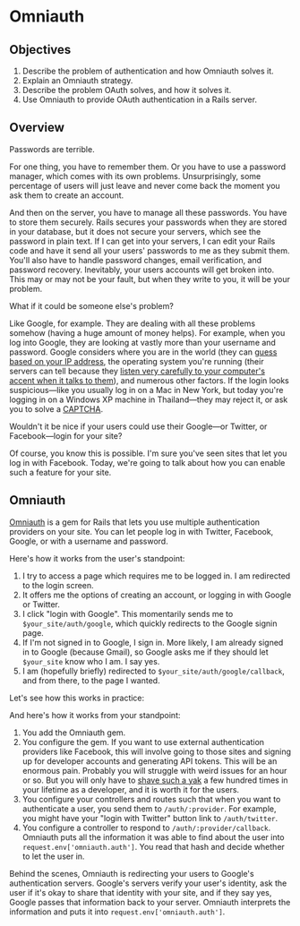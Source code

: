 # Omniauth

## Objectives
  1. Describe the problem of authentication and how Omniauth solves it.
  2. Explain an Omniauth strategy.
  3. Describe the problem OAuth solves, and how it solves it.
  4. Use Omniauth to provide OAuth authentication in a Rails server.

## Overview

Passwords are terrible.

For one thing, you have to remember them. Or you have to use a password manager, which comes with its own problems. Unsurprisingly, some percentage of users will just leave and never come back the moment you ask them to create an account.

And then on the server, you have to manage all these passwords. You have to store them securely. Rails secures your passwords when they are stored in your database, but it does not secure your servers, which see the password in plain text. If I can get into your servers, I can edit your Rails code and have it send all your users' passwords to me as they submit them. You'll also have to handle password changes, email verification, and password recovery. Inevitably, your users accounts will get broken into. This may or may not be your fault, but when they write to you, it will be your problem.

What if it could be someone else's problem?

Like Google, for example. They are dealing with all these problems somehow (having a huge amount of money helps). For example, when you log into Google, they are looking at vastly more than your username and password. Google considers where you are in the world (they can [guess based on your IP address][ip_geolocation], the operating system you're running (their servers can tell because they [listen very carefully to your computer's accent when it talks to them][ip_fingerprinting]), and numerous other factors. If the login looks suspicious—like you usually log in on a Mac in New York, but today you're logging in on a Windows XP machine in Thailand—they may reject it, or ask you to solve a [CAPTCHA].

Wouldn't it be nice if your users could use their Google—or Twitter, or Facebook—login for your site?

Of course, you know this is possible. I'm sure you've seen sites that let you log in with Facebook. Today, we're going to talk about how you can enable such a feature for your site.

## Omniauth

[Omniauth][omniauth] is a gem for Rails that lets you use multiple authentication providers on your site. You can let people log in with Twitter, Facebook, Google, or with a username and password.

Here's how it works from the user's standpoint:

  1. I try to access a page which requires me to be logged in. I am redirected to the login screen.
  2. It offers me the options of creating an account, or logging in with Google or Twitter.
  3. I click "login with Google". This momentarily sends me to `$your_site/auth/google`, which quickly redirects to the Google signin page.
  4. If I'm not signed in to Google, I sign in. More likely, I am already signed in to Google (because Gmail), so Google asks me if they should let `$your_site` know who I am. I say yes.
  5. I am (hopefully briefly) redirected to `$your_site/auth/google/callback`, and from there, to the page I wanted.

Let's see how this works in practice:

And here's how it works from your standpoint:

  1. You add the Omniauth gem.
  2. You configure the gem. If you want to use external authentication providers like Facebook, this will involve going to those sites and signing up for developer accounts and generating API tokens. This will be an enormous pain. Probably you will struggle with weird issues for an hour or so. But you will only have to [shave such a yak][yak] a few hundred times in your lifetime as a developer, and it is worth it for the users.
  3. You configure your controllers and routes such that when you want to authenticate a user, you send them to `/auth/:provider`. For example, you might have your "login with Twitter" button link to `/auth/twitter`.
  4. You configure a controller to respond to `/auth/:provider/callback`. Omniauth puts all the information it was able to find about the user into `request.env['omniauth.auth']`. You read that hash and decide whether to let the user in.

Behind the scenes, Omniauth is redirecting your users to Google's authentication servers. Google's servers verify your user's identity, ask the user if it's okay to share that identity with your site, and if they say yes, Google passes that information back to your server. Omniauth interprets the information and puts it into `request.env['omniauth.auth']`.

[ip_geolocation]: https://en.wikipedia.org/wiki/Geolocation
[ip_fingerprinting]: https://en.wikipedia.org/wiki/TCP/IP_stack_fingerprinting]
[CAPTCHA]: [https://en.wikipedia.org/wiki/CAPTCHA]
[yak]: [https://en.wiktionary.org/wiki/yak_shaving]
[omniauth]: https://github.com/intridea/omniauth